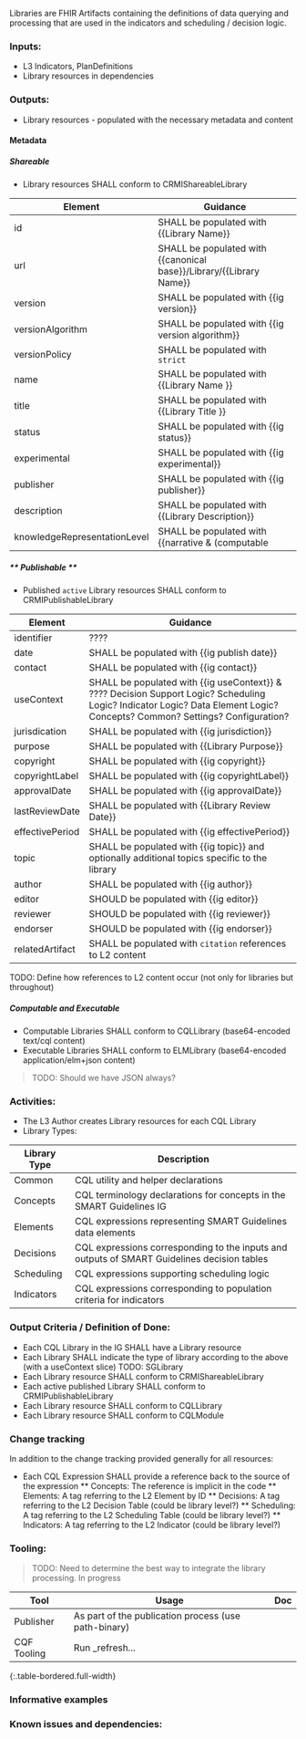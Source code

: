 Libraries are FHIR Artifacts containing the definitions of data querying and processing that are used in the indicators and scheduling / decision logic.

### **Inputs:** 

* L3 Indicators, PlanDefinitions
* Library resources in dependencies

### **Outputs:**

* Library resources - populated with the necessary metadata and content

#### **Metadata**

##### **Shareable**

* Library resources SHALL conform to CRMIShareableLibrary

| Element | Guidance |
| ---- | ---- |
| id | SHALL be populated with {{Library Name}}
| url | SHALL be populated with {{canonical base}}/Library/{{Library Name}} |
| version | SHALL be populated with {{ig version}} |
| versionAlgorithm | SHALL be populated with {{ig version algorithm}} |
| versionPolicy | SHALL be populated with `strict` |
| name | SHALL be populated with {{Library Name }} |
| title | SHALL be populated with {{Library Title }} |
| status | SHALL be populated with {{ig status}} |
| experimental | SHALL be populated with {{ig experimental}} |
| publisher | SHALL be populated with {{ig publisher}} |
| description | SHALL be populated with {{Library Description}} |
| knowledgeRepresentationLevel | SHALL be populated with {{narrative & (computable | executable)}} |

##### ** Publishable **

* Published `active` Library resources SHALL conform to CRMIPublishableLibrary

| Element | Guidance |
| ---- | ---- |
| identifier | ???? |
| date | SHALL be populated with {{ig publish date}} |
| contact | SHALL be populated with {{ig contact}} |
| useContext | SHALL be populated with {{ig useContext}} & ???? Decision Support Logic? Scheduling Logic? Indicator Logic? Data Element Logic? Concepts? Common? Settings? Configuration? |
| jurisdication | SHALL be populated with {{ig jurisdiction}} |
| purpose | SHALL be populated with {{Library Purpose}} |
| copyright | SHALL be populated with {{ig copyright}} |
| copyrightLabel | SHALL be populated with {{ig copyrightLabel}} |
| approvalDate | SHALL be populated with {{ig approvalDate}} |
| lastReviewDate | SHALL be populated with {{Library Review Date}} |
| effectivePeriod | SHALL be populated with {{ig effectivePeriod}} |
| topic | SHALL be populated with {{ig topic}} and optionally additional topics specific to the library |
| author | SHALL be populated with {{ig author}} |
| editor | SHOULD be populated with {{ig editor}} |
| reviewer | SHOULD be populated with {{ig reviewer}} |
| endorser | SHOULD be populated with {{ig endorser}} |
| relatedArtifact | SHALL be populated with `citation` references to L2 content |

TODO: Define how references to L2 content occur (not only for libraries but throughout)

##### **Computable** and **Executable**

* Computable Libraries SHALL conform to CQLLibrary (base64-encoded text/cql content)
* Executable Libraries SHALL conform to ELMLibrary (base64-encoded application/elm+json content)

> TODO: Should we have JSON always?

### **Activities:**

* The L3 Author creates Library resources for each CQL Library
* Library Types: 

| Library Type | Description |
| ---- | ---- |
| Common | CQL utility and helper declarations |
| Concepts | CQL terminology declarations for concepts in the SMART Guidelines IG |
| Elements | CQL expressions representing SMART Guidelines data elements |
| Decisions | CQL expressions corresponding to the inputs and outputs of SMART Guidelines decision tables |
| Scheduling | CQL expressions supporting scheduling logic |
| Indicators | CQL expressions corresponding to population criteria for indicators |

### **Output Criteria / Definition of Done:**

* Each CQL Library in the IG SHALL have a Library resource
* Each Library SHALL indicate the type of library according to the above (with a useContext slice) TODO: SGLibrary
* Each Library resource SHALL conform to CRMIShareableLibrary
* Each active published Library SHALL conform to CRMIPublishableLibrary
* Each Library resource SHALL conform to CQLLibrary
* Each Library resource SHALL conform to CQLModule

### **Change tracking**

In addition to the change tracking provided generally for all resources:

* Each CQL Expression SHALL provide a reference back to the source of the expression
** Concepts: The reference is implicit in the code
** Elements: A tag referring to the L2 Element by ID
** Decisions: A tag referring to the L2 Decision Table (could be library level?)
** Scheduling: A tag referring to the L2 Scheduling Table (could be library level?)
** Indicators: A tag referring to the L2 Indicator (could be library level?)

### **Tooling:**

> TODO: Need to determine the best way to integrate the library processing. In progress

| Tool | Usage | Doc |
| --- | ---| ---| 
| Publisher | As part of the publication process (use path-binary) |  |
| CQF Tooling | Run _refresh... | |
{:.table-bordered.full-width}  


### **Informative examples**


### **Known issues and dependencies:**

 
